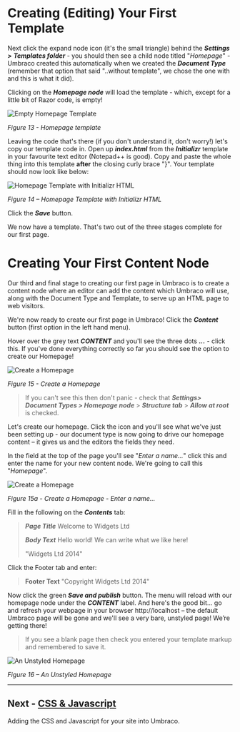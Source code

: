 # Creating (Editing) Your First Template


Next click the expand node icon (it's the small triangle) behind the **_Settings >_** **_Templates folder_** - you should then see a child node titled "_Homepage_" - Umbraco created this automatically when we created the **_Document Type_** (remember that option that said "..without template", we chose the one with and this is what it did).  


Clicking on the **_Homepage node_** will load the template - which, except for a little bit of Razor code, is empty!

![Empty Homepage Template](images/figure-13-empty-homepage-template.png)


*Figure 13 - Homepage template*


Leaving the code that's there (if you don't understand it, don't worry!) let's copy our template code in. Open up **_index.html_** from the **_Initializr_**  template in your favourite text editor (Notepad++ is good).  Copy and paste the whole thing into this template **after** the closing curly brace "}".  Your template should now look like below:


![Homepage Template with Initializr HTML](images/figure-14-homepage-template-with-initializr-html.png)

*Figure 14 – Homepage Template with Initializr HTML*


Click the **_Save_** button.  


We now have a template. That's two out of the three stages complete for our first page. 


# **Creating Your First Content Node**

Our third and final stage to creating our first page in Umbraco is to create a content node where an editor can add the content which Umbraco will use, along with the Document Type and Template, to serve up an HTML page to web visitors. 


We're now ready to create our first page in Umbraco!   Click the **_Content_** button (first option in the left hand menu).  


Hover over the grey text **_CONTENT_**  and you'll see the three dots **_..._** - click this.  If you've done everything correctly so far you should see the option to create our Homepage! 


![Create a Homepage](images/figure-15-create-a-homepage.png)


*Figure 15 - Create a Homepage*


>If you can't see this then don't panic - check that **_Settings> Document Types > Homepage node_**  > **_Structure tab_** > **_Allow at root_** is checked.


Let's create our homepage. Click the icon and you'll see what we've just been setting up - our document type is now going to drive our homepage content – it gives us and the editors the fields they need. 


In the field at the top of the page you'll see "_Enter a name..._" click this and enter the name for your new content node.  We're going to call this "_Homepage_". 


![Create a Homepage](images/figure-15a-create-a-homepage-enter-name.png)


*Figure 15a - Create a Homepage - Enter a name...*


Fill in the following on the **_Contents_** tab:


>**_Page Title_** 	Welcome to Widgets Ltd
>
>**_Body Text_** 	Hello world! We can write what we like here!
>
>
>"Widgets Ltd 2014"


Click the Footer tab and enter:


>**Footer Text**	 "Copyright Widgets Ltd 2014" 


Now click the green **_Save and publish_** button.  The menu will reload with our homepage node under the **_CONTENT_** label. And here's the good bit... go and refresh your webpage in your browser http://localhost – the default Umbraco page will be gone and we'll see a very bare, unstyled page! We’re getting there!

>If you see a blank page then check you entered your template markup and remembered to save it.


![An Unstyled Homepage](images/figure-16-unstyled-homepage.png)


*Figure 16 – An Unstyled Homepage*


---
## Next - [CSS & Javascript](CSS-And-Javascript.md)
Adding the CSS and Javascript for your site into Umbraco.
